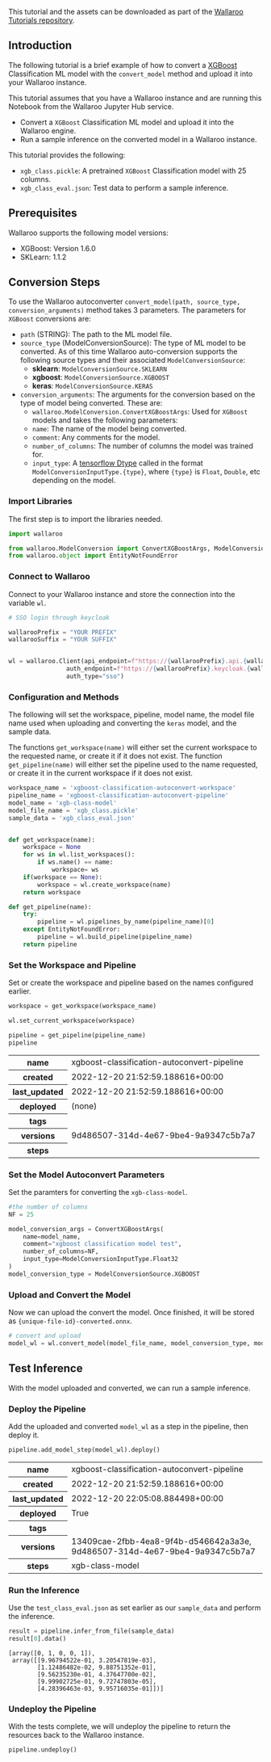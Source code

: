 This tutorial and the assets can be downloaded as part of the [Wallaroo Tutorials repository](https://github.com/WallarooLabs/Wallaroo_Tutorials/tree/main/model_conversion/xgboost-autoconversion).

## Introduction

The following tutorial is a brief example of how to convert a [XGBoost](https://xgboost.readthedocs.io/en/stable/index.html) Classification ML model with the `convert_model` method and upload it into your Wallaroo instance.

This tutorial assumes that you have a Wallaroo instance and are running this Notebook from the Wallaroo Jupyter Hub service.

* Convert a `XGBoost` Classification ML model and upload it into the Wallaroo engine.
* Run a sample inference on the converted model in a Wallaroo instance.

This tutorial provides the following:

* `xgb_class.pickle`: A pretrained `XGBoost` Classification model with 25 columns.
* `xgb_class_eval.json`: Test data to perform a sample inference.

## Prerequisites

Wallaroo supports the following model versions:

* XGBoost:  Version 1.6.0
* SKLearn: 1.1.2

## Conversion Steps

To use the Wallaroo autoconverter `convert_model(path, source_type, conversion_arguments)` method takes 3 parameters.  The parameters for `XGBoost` conversions are:

* `path` (STRING):  The path to the ML model file.
* `source_type` (ModelConversionSource): The type of ML model to be converted.  As of this time Wallaroo auto-conversion supports the following source types and their associated `ModelConversionSource`:
  * **sklearn**: `ModelConversionSource.SKLEARN`
  * **xgboost**: `ModelConversionSource.XGBOOST`
  * **keras**: `ModelConversionSource.KERAS`
* `conversion_arguments`:  The arguments for the conversion based on the type of model being converted.  These are:
    * `wallaroo.ModelConversion.ConvertXGBoostArgs`: Used for `XGBoost` models and takes the following parameters:
    * `name`: The name of the model being converted.
    * `comment`: Any comments for the model.
    * `number_of_columns`: The number of columns the model was trained for.
    * `input_type`: A [tensorflow Dtype](https://www.tensorflow.org/api_docs/python/tf/dtypes/DType) called in the format `ModelConversionInputType.{type}`, where `{type}` is `Float`, `Double`, etc depending on the model.

### Import Libraries

The first step is to import the libraries needed.


```python
import wallaroo

from wallaroo.ModelConversion import ConvertXGBoostArgs, ModelConversionSource, ModelConversionInputType
from wallaroo.object import EntityNotFoundError
```

### Connect to Wallaroo

Connect to your Wallaroo instance and store the connection into the variable `wl`.


```python
# SSO login through keycloak

wallarooPrefix = "YOUR PREFIX"
wallarooSuffix = "YOUR SUFFIX"


wl = wallaroo.Client(api_endpoint=f"https://{wallarooPrefix}.api.{wallarooSuffix}", 
                auth_endpoint=f"https://{wallarooPrefix}.keycloak.{wallarooSuffix}", 
                auth_type="sso")
```

### Configuration and Methods

The following will set the workspace, pipeline, model name, the model file name used when uploading and converting the `keras` model, and the sample data.

The functions `get_workspace(name)` will either set the current workspace to the requested name, or create it if it does not exist.  The function `get_pipeline(name)` will either set the pipeline used to the name requested, or create it in the current workspace if it does not exist.


```python
workspace_name = 'xgboost-classification-autoconvert-workspace'
pipeline_name = 'xgboost-classification-autoconvert-pipeline'
model_name = 'xgb-class-model'
model_file_name = 'xgb_class.pickle'
sample_data = 'xgb_class_eval.json'


def get_workspace(name):
    workspace = None
    for ws in wl.list_workspaces():
        if ws.name() == name:
            workspace= ws
    if(workspace == None):
        workspace = wl.create_workspace(name)
    return workspace

def get_pipeline(name):
    try:
        pipeline = wl.pipelines_by_name(pipeline_name)[0]
    except EntityNotFoundError:
        pipeline = wl.build_pipeline(pipeline_name)
    return pipeline
```

### Set the Workspace and Pipeline

Set or create the workspace and pipeline based on the names configured earlier.


```python
workspace = get_workspace(workspace_name)

wl.set_current_workspace(workspace)

pipeline = get_pipeline(pipeline_name)
pipeline
```




<table><tr><th>name</th> <td>xgboost-classification-autoconvert-pipeline</td></tr><tr><th>created</th> <td>2022-12-20 21:52:59.188616+00:00</td></tr><tr><th>last_updated</th> <td>2022-12-20 21:52:59.188616+00:00</td></tr><tr><th>deployed</th> <td>(none)</td></tr><tr><th>tags</th> <td></td></tr><tr><th>versions</th> <td>9d486507-314d-4e67-9be4-9a9347c5b7a7</td></tr><tr><th>steps</th> <td></td></tr></table>



### Set the Model Autoconvert Parameters

Set the paramters for converting the `xgb-class-model`.


```python
#the number of columns
NF = 25

model_conversion_args = ConvertXGBoostArgs(
    name=model_name,
    comment="xgboost classification model test",
    number_of_columns=NF,
    input_type=ModelConversionInputType.Float32
)
model_conversion_type = ModelConversionSource.XGBOOST
```

### Upload and Convert the Model

Now we can upload the convert the model.  Once finished, it will be stored as `{unique-file-id}-converted.onnx`.


```python
# convert and upload
model_wl = wl.convert_model(model_file_name, model_conversion_type, model_conversion_args)
```

## Test Inference

With the model uploaded and converted, we can run a sample inference.

### Deploy the Pipeline

Add the uploaded and converted `model_wl` as a step in the pipeline, then deploy it.


```python
pipeline.add_model_step(model_wl).deploy()
```




<table><tr><th>name</th> <td>xgboost-classification-autoconvert-pipeline</td></tr><tr><th>created</th> <td>2022-12-20 21:52:59.188616+00:00</td></tr><tr><th>last_updated</th> <td>2022-12-20 22:05:08.884498+00:00</td></tr><tr><th>deployed</th> <td>True</td></tr><tr><th>tags</th> <td></td></tr><tr><th>versions</th> <td>13409cae-2fbb-4ea8-9f4b-d546642a3a3e, 9d486507-314d-4e67-9be4-9a9347c5b7a7</td></tr><tr><th>steps</th> <td>xgb-class-model</td></tr></table>



### Run the Inference

Use the `test_class_eval.json` as set earlier as our `sample_data` and perform the inference.


```python
result = pipeline.infer_from_file(sample_data)
result[0].data()
```




    [array([0, 1, 0, 0, 1]),
     array([[9.96794522e-01, 3.20547819e-03],
            [1.12486482e-02, 9.88751352e-01],
            [9.56235230e-01, 4.37647700e-02],
            [9.99902725e-01, 9.72747803e-05],
            [4.28396463e-03, 9.95716035e-01]])]



### Undeploy the Pipeline

With the tests complete, we will undeploy the pipeline to return the resources back to the Wallaroo instance.


```python
pipeline.undeploy()
```


```python

```
